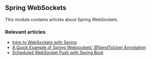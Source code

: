 ## Spring WebSockets

This module contains articles about Spring WebSockets.

### Relevant articles
- [Intro to WebSockets with Spring](https://www.surya.com/websockets-spring)
- [A Quick Example of Spring Websockets’ @SendToUser Annotation](https://www.surya.com/spring-websockets-sendtouser)
- [Scheduled WebSocket Push with Spring Boot](https://www.surya.com/spring-boot-scheduled-websocket)
